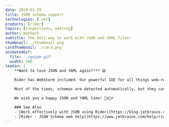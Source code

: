 ```yaml
---
date: 2020-01-29
title: JSON schema support
technologies: [.net]
products: [rider]
topics: [inspections, editing]
author: matkoch
subtitle: The best way to work with JSON and YAML files!
thumbnail: ./thumbnail.png
cardThumbnail: ./card.png
animatedGif:
  file: './guide.gif'
  width: 500
leadin: |
    **Want to love JSON and YAML again?!** 😄

    Rider has WebStorm included. Our powerful IDE for all things web-related. This means we can benefit from its excellent JSON schema support, which<!--more--> serves us with **code completion and schema verification** in both JSON and YAML files.

    Most of the times, schemas are detected automatically, but they can also be manually selected from the status bar. In JSON files we can also specify the `$schema` top-level property.

    We wish you a happy JSON and YAML time! 🙇‍♀️🙇‍♂️

    ### See Also
    - [Work effectively with JSON using Rider](https://blog.jetbrains.com/dotnet/2019/07/22/work-effectively-json-using-rider/)
    - [Rider - JSON Schema web help](https://www.jetbrains.com/help/rider/Settings_Languages_JSON_Schema.html)
---
```

